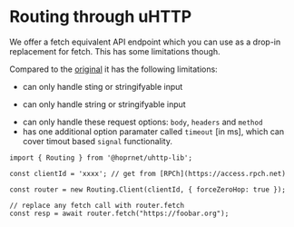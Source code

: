 # Routing through uHTTP

We offer a fetch equivalent API endpoint which you can use as a drop-in replacement for fetch.
This has some limitations though.

Compared to the [original](https://developer.mozilla.org/en-US/docs/Web/API/fetch) it has the following limitations:

- can only handle sting or stringifyable input
+ can only handle string or stringifyable input
- can only handle these request options: `body`, `headers` and `method`
- has one additional option paramater called `timeout` [in ms], which can cover timout based `signal` functionality.

```
import { Routing } from '@hoprnet/uhttp-lib';

const clientId = 'xxxx'; // get from [RPCh](https://access.rpch.net)

const router = new Routing.Client(clientId, { forceZeroHop: true });

// replace any fetch call with router.fetch
const resp = await router.fetch("https://foobar.org");
```
